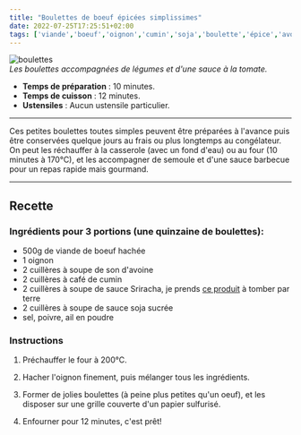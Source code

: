 ```yaml
---
title: "Boulettes de boeuf épicées simplissimes"
date: 2022-07-25T17:25:51+02:00
tags: ['viande','boeuf','oignon','cumin','soja','boulette','épice','avoine']
---
```


![boulettes](/pictures/boulettes_simplissimes.jpeg)<br>
*Les boulettes accompagnées de légumes et d'une sauce à la tomate.*

- **Temps de préparation** : 10 minutes.
- **Temps de cuisson** : 12 minutes.
- **Ustensiles** : Aucun ustensile particulier. 

---

Ces petites boulettes toutes simples peuvent être préparées à l'avance puis être conservées quelque jours au frais ou plus longtemps au congélateur. On peut les réchauffer à la casserole (avec un fond d'eau) ou au four (10 minutes à 170°C), et les accompagner de semoule et d'une sauce barbecue pour un repas rapide mais gourmand. 

---

## Recette

### Ingrédients pour 3 portions (une quinzaine de boulettes):

- 500g de viande de boeuf hachée 
- 1 oignon 
- 2 cuillères à soupe de son d'avoine 
- 2 cuillères à café de cumin 
- 2 cuillères à soupe de sauce Sriracha, je prends <a href="https://www.greenweez.com/ecoidees-sauce-sriracha-250-ml-p114462?objectID=114462_0_0&queryID=3389902c172cb0e1883e24706c61d627">ce produit</a> à tomber par terre 
- 2 cuillères à soupe de sauce soja sucrée 
- sel, poivre, ail en poudre 

### Instructions

1. Préchauffer le four à 200°C. 

2. Hacher l'oignon finement, puis mélanger tous les ingrédients.

3. Former de jolies boulettes (à peine plus petites qu'un oeuf), et les disposer sur une grille couverte d'un papier sulfurisé.

4. Enfourner pour 12 minutes, c'est prêt! 






